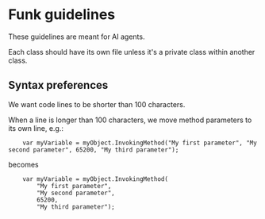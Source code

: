 # Funk guidelines

These guidelines are meant for AI agents.

Each class should have its own file unless it's a private class within another class.

## Syntax preferences

We want code lines to be shorter than 100 characters.

When a line is longer than 100 characters, we move method parameters to its own line, e.g.:

```
    var myVariable = myObject.InvokingMethod("My first parameter", "My second parameter", 65200, "My third parameter");
```

becomes

```
    var myVariable = myObject.InvokingMethod(
        "My first parameter",
        "My second parameter",
        65200,
        "My third parameter");
```
